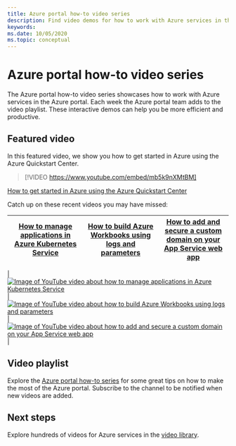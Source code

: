 ```yaml
---
title: Azure portal how-to video series
description: Find video demos for how to work with Azure services in the portal. View and link directly to the latest how-to videos.
keywords: 
ms.date: 10/05/2020
ms.topic: conceptual
---
```


# Azure portal how-to video series

The Azure portal how-to video series showcases how to work with Azure services in the Azure portal. Each week the Azure portal team adds to the video playlist. These interactive demos can help you be more efficient and productive.

## Featured video

In this featured video, we show you how to get started in Azure using the Azure Quickstart Center.

> [!VIDEO https://www.youtube.com/embed/mb5k9nXMtBM]

[How to get started in Azure using the Azure Quickstart Center](https://www.youtube.com/watch?v=mb5k9nXMtBM)

Catch up on these recent videos you may have missed:

| [How to manage applications in Azure Kubernetes Service](https://www.youtube.com/watch?v=YfARHb52Bp4)  | [How to build Azure Workbooks using logs and parameters](https://www.youtube.com/watch?v=EC7n1Oo6D-o)  | [How to add and secure a custom domain on your App Service web app](https://www.youtube.com/watch?v=bXP6IvNYISw)
| ------| ------ | ------ |

| [![Image of YouTube video about how to manage applications in Azure Kubernetes Service](https://i.ytimg.com/vi/YfARHb52Bp4/hqdefault.jpg)](https://www.youtube.com/watch?YfARHb52Bp4) | [![Image of YouTube video about how to build Azure Workbooks using logs and parameters](https://i.ytimg.com/vi/EC7n1Oo6D-o/hqdefault.jpg)](http://www.youtube.com/watch?v=EC7n1Oo6D-o) | [![Image of YouTube video about how to add and secure a custom domain on your App Service web app](https://i.ytimg.com/vi/bXP6IvNYISw/hqdefault.jpg)](http://www.youtube.com/watch?v=bXP6IvNYISw) |

## Video playlist

Explore the [Azure portal how-to series](https://www.youtube.com/playlist?list=PLLasX02E8BPBKgXP4oflOL29TtqTzwhxR) for some great tips on how to make the most of the Azure portal. Subscribe to the channel to be notified when new videos are added.

## Next steps

Explore hundreds of videos for Azure services in the [video library](https://azure.microsoft.com/resources/videos/index/?tag=microsoft-azure-portal).

